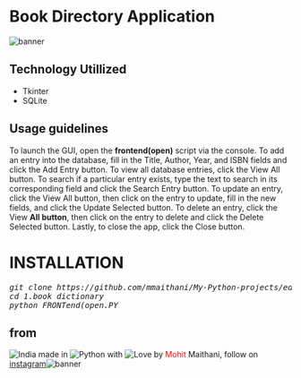 # Book Directory Application

![banner](https://user-images.githubusercontent.com/32105561/42615832-85b022d2-85c9-11e8-9b92-7a37ed616417.gif)

## Technology Utillized
* Tkinter
* SQLite
## Usage guidelines
To launch the GUI, open the **frontend(open)** script via the console. To add an entry into the database, fill in the Title, Author, Year, and ISBN fields and click the Add Entry button.
To view all database entries, click the View All button. 
To search if a particular entry exists, type the text to search in its corresponding field and click the Search Entry button. 
To update an entry, click the View All button, then click on the entry to update, fill in the new fields, and click the Update Selected button.
To delete an entry, click the View **All button**, then click on the entry to delete and click the Delete Selected button. Lastly, to close the app, click the Close button.

# INSTALLATION
<pre><i><n>git clone https://github.com/mmaithani/My-Python-projects/edit/master/1.book_dictionary
cd 1.book dictionary
python FRONTend(open.PY
</pre></i></n>

## from 
<img src="https://www.spreadshirt.co.uk/image-server/v1/mp/designs/144827034,width=150,height=90/pride-flag-flag-home-origin-india-png.png" title="India"> made in <img src="https://developer.ibm.com/predictiveanalytics/wp-content/uploads/sites/48/2015/04/python-icon.png" title="Python"> with <img src="http://cdn0.bodas.com.mx/img/smileys/smiley_heart.png" title="Love"> by <font color="red">Mohit </font> Maithani,
follow on [instagram](https://www.instagram.com/aee_nobody)![banner](https://user-images.githubusercontent.com/32105561/42618164-d27b3be4-85d1-11e8-808e-6504d2931d0c.png)
